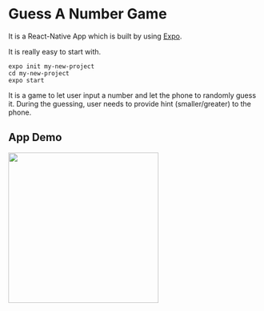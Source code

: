 # Guess A Number Game

It is a React-Native App which is built by using [Expo](https://expo.io/).

It is really easy to start with.
```
expo init my-new-project
cd my-new-project
expo start
```
It is a game to let user input a number and let the phone to randomly guess it. During the guessing, user needs to provide hint (smaller/greater) to the phone.

## App Demo
<img  src="https://github.com/fishxxxx/RN-NumberGame/blob/master/app_demo.gif" width="300">
